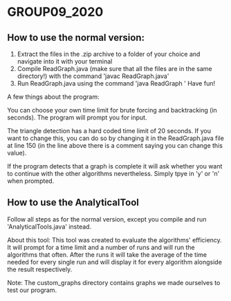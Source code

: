 # GROUP09_2020
## How to use the normal version:
  1. Extract the files in the .zip archive to a folder of your choice and navigate into it with your terminal
  2. Compile ReadGraph.java (make sure that all the files are in the same directory!) with the command 'javac ReadGraph.java'
  3. Run ReadGraph.java using the command 'java ReadGraph <path to graph file>'
Have fun!

A few things about the program:

You can choose your own time limit for brute forcing and backtracking (in seconds). The program will prompt
you for input.

The triangle detection has a hard coded time limit of 20 seconds. If you want to change this, you can do so by changing it in the ReadGraph.java file
at line 150 (in the line above there is a comment saying you can change this value).

If the program detects that a graph is complete it will ask whether you want to continue with the other algorithms nevertheless. Simply tpye in 'y' or 'n'
when prompted.

## How to use the AnalyticalTool

Follow all steps as for the normal version, except you compile and run 'AnalyticalTools.java' instead.

About this tool:
This tool was created to evaluate the algorithms' efficiency. It will prompt for a time limit and a number of runs and will run the algorithms that often.
After the runs it will take the average of the time needed for every single run and will display it for every algorithm alongside the result respectively.

Note: The custom_graphs directory contains graphs we made ourselves to test our program.
